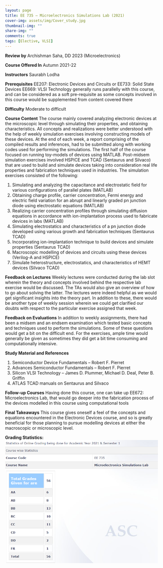 ```yaml
---
layout: page
title: EE 735 – Microelectronics Simulations Lab (2021)
cover-img: assets/img/Cover_study.jpg
thumbnail-img: ""
share-img: ""
comments: true
tags: [Elective, VLSI]
---
```


**Review by**
Archishman Saha, DD 2023 (Microelectronics)

**Course Offered In**
Autumn 2021-22


**Instructors**
Saurabh Lodha

**Prerequisites**
EE207: Electronic Devices and Circuits or EE733: Solid State Devices
EE669: VLSI Technology generally runs parallelly with this course, and can be considered as a soft pre-requisite as some concepts involved in this course would be supplemented from content covered there

**Difficulty**
Moderate to difficult

**Course Content**
The course mainly covered analyzing electronic devices at the microscopic level through simulating their properties, and obtaining characteristics. All concepts and realizations were better understood with the help of weekly simulation exercises involving constructing models of these devices. At the end of each week, a report comprising of the compiled results and inferences, had to be submitted along with working codes used for performing the simulations.
The first half of the course focused on running toy-models of devices using MATLAB. Post-midsem simulation exercises involved HSPICE and TCAD (Sentaurus and Silvaco) that are used to build and simulate devices taking into consideration real life properties and fabrication techniques used in industries.
The simulation exercises consisted of the following:
1. Simulating and analyzing the capacitance and electrostatic field for various configurations of parallel plates (MATLAB)
2. Obtaining charge profile, carrier concentration, Fermi energy and electric field variation for an abrupt and linearly graded pn junction diode using electrostatic equations (MATLAB)
3. Realizing carrier concentration profiles through simulating diffusion equations in accordance with ion-implantation process used to fabricate devices in labs (MATLAB)
4. Simulating electrostatics and characteristics of a pn junction diode developed using various growth and fabrication techniques (Sentaurus TCAD)
5. Incorporating ion-implantation technique to build devices and simulate properties
(Sentaurus TCAD)
6. Macroscopic modelling of devices and circuits using these devices (Verilog-A and HSPICE)
7. Simulate heterostructure, electrostatics, and characteristics of HEMT devices (Silvaco TCAD)
 
**Feedback on Lectures**
Weekly lectures were conducted during the lab slot wherein the theory and concepts involved
behind the respective lab exercise would be discussed. The TAs would also give an overview
of how to go about solving the latter. The lectures were indeed helpful as we would get
significant insights into the theory part.
In addition to these, there would be another type of weekly session wherein we could get
clarified our doubts with respect to the particular exercise assigned that week.

**Feedback on Evaluations**
In addition to weekly assignments, there had been a midsem and an endsem examination
which tested basic concepts and techniques used to perform the simulations. Some of these
questions would get a bit on the difficult end.
For the exercises, ample time would generally be given as sometimes they did get a bit time
consuming and computationally intensive.


**Study Material and References**
1. Semiconductor Device Fundamentals – Robert F. Pierret
2. Advances Semiconductor Fundamentals – Robert F. Pierret
3. Silicon VLSI Technology – James D. Plummer, Michael D. Deal, Peter B. Griffin
4. ATLAS TCAD manuals on Sentaurus and Silvaco


**Follow-up Courses**
Having done this course, one can take up EE672: Microelectronics Lab, that would go deeper
into the fabrication process of the devices modelled in this course using computational tools


**Final Takeaways**
This course gives oneself a feel of the concepts and equations encountered in the Electronic
Devices course, and so is greatly beneficial for those planning to pursue modelling devices at
either the macroscopic or microscopic level.


**Grading Statistics:**
![Grades](EE735_2021_grades.png)

